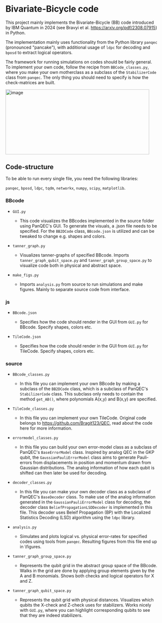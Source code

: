 # Bivariate-Bicycle code
This project mainly implements the Bivariate-Bicycle (BB) code introduced by IBM Quantum in 2024 (see Bravyi et al. https://arxiv.org/pdf/2308.07915) in Python.

The implementation mainly uses functionality from the Python library `panqec` (pronounced "pancake"), with additional usage of `ldpc` for decoding and `bposd` to extract logical operators. 

The framework for running simulations on codes should be fairly general. To implement your own code, follow the recipe from `BBCode_classes.py`, where you make your own motherclass as a subclass of the `StabilizerCode` class from `panqec`. The only thing you should need to specify is how the check-matrices are built. 

<img width="475.2" height="213.6" alt="image" src="https://github.com/user-attachments/assets/058833f8-9132-45b1-8462-0bf013b55ce0" />

## **Code-structure**
To be able to run every single file, you need the following libraries:

`panqec`, `bposd`, `ldpc`, `tqdm`, `networkx`, `numpy`, `scipy`, `matplotlib`.

### BBcode
- `GUI.py`
    - This code visualizes the BBcodes implemented in the source folder using PanQEC's GUI. To generate the visuals, a .json file needs to be specified. For the `BB2DCode` class,  `BBcode.json` is utilized and can be tweaked to change e.g. shapes and colors. 

- `tanner_graph.py`
    - Visualizes tanner-graphs of specified BBcode. Imports `tanner_graph_qubit_space.py` and `tanner_graph_group_space.py` to visualize code both in physical and abstract space.

- `make_figs.py`
    - Imports `analysis.py` from source to run simulations and make figures. Mainly to separate source code from interface. 

### js
- `BBcode.json`
    - Specifies how the code should render in the GUI from `GUI.py` for BBcode. Specify shapes, colors etc.

- `TileCode.json`
    - Specifies how the code should render in the GUI from `GUI.py` for TileCode. Specify shapes, colors etc.

### source
- `BBcode_classes.py` 
    - In this file you can implement your own BBcode by making a subclass of the `BB2DCode` class, which is a subclass of PanQEC's `StabilizerCode` class. This subclass only needs to contain the method `get_AB()`, where polynomials A(x,y) and B(x,y) are specified.

- `TileCode_classes.py` 
    - In this file you can implement your own TileCode. Original code belongs to https://github.com/Bragit123/QEC, read about the code here for more information. 

- `errormodel_classes.py`
    - In this file you can build your own error-model class as a subclass of PanQEC's `BaseErrorModel` class. Inspired by analog QEC in the GKP qubit, the `GaussianPauliErrorModel` class aims to generate Pauli-errors from displacements in position and momentum drawn from Gaussian distributions. The analog information of how each qubit is shifted can then later be used for decoding. 

- `decoder_classes.py`
    - In this file you can make your own decoder class as a subclass of PanQEC's `BaseDecoder` class. To make use of the analog information generated in the `GaussianPauliErrorModel` class for decoding, the decoder class `BeliefPropagationLSDDecoder` is implemented in this file. This decoder uses Beleif Propagation (BP) with the Localized Statistics Decoding (LSD) algorithm using the `ldpc` library. 

- `analysis.py`
    - Simulates and plots logical vs. physical error-rates for specified codes using tools from `panqec`. Resulting figures from this file end up in \figures.

- `tanner_graph_group_space.py`
    - Represents the qubit grid in the abstract group space of the BBcode. Walks in the grid are done by applying group elements given by the A and B monomials. Shows both checks and logical operators for X and Z. 

- `tanner_graph_qubit_space.py`
    - Represents the qubit grid with physical distances. Visualizes which qubits the X-check and Z-check uses for stabilizers. Works nicely with `GUI.py`, where you can highlight corresponding qubits to see that they are indeed stabilizers. 